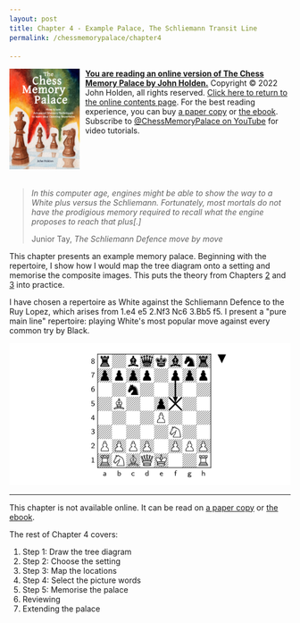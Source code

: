 ```yaml
---
layout: post
title: Chapter 4 - Example Palace, The Schliemann Transit Line
permalink: /chessmemorypalace/chapter4

---
```


<a href="https://smile.amazon.com/dp/B0BR9DQMVS"><img src="/assets/homepage/ChessCover4.png" height="25%" width="25%" style="margin: 0px 10px 20px 0px; float: left;">
<b>You are reading an online version of The Chess Memory Palace by John Holden.</b></a> Copyright © 2022 John Holden, all rights reserved. [Click here to return to the online contents page](/chessmemorypalace). For the best reading experience, you can buy [a paper copy](https://smile.amazon.com/dp/B0BR9DQMVS) or [the ebook](https://www.etsy.com/listing/1368398070). Subscribe to [@ChessMemoryPalace on YouTube](https://www.youtube.com/@ChessMemoryPalace) for video tutorials.
<div style="clear: both;"></div>

>*In this computer age, engines might be able to show the way to a White plus versus the Schliemann. Fortunately, most mortals do not have the prodigious memory required to recall what the engine proposes to reach that plus\[.\]*
>
>Junior Tay, *The Schliemann Defence move by move*

This chapter presents an example memory palace. Beginning with the repertoire, I show how I would map the tree diagram onto a setting and memorise the composite images. This puts the theory from Chapters [2](/chessmemorypalace/chapter2) and [3](/chessmemorypalace/chapter3) into practice.

I have chosen a repertoire as White against the Schliemann Defence to the Ruy Lopez, which arises from 1.e4 e5 2.Nf3 Nc6 3.Bb5 f5. I present a "pure main line" repertoire: playing White's most popular move against every common try by Black.

![](/assets/chessmemorypalace/53.png)

---

This chapter is not available online. It can be read on [a paper copy](https://smile.amazon.com/dp/B0BR9DQMVS) or [the ebook](https://www.etsy.com/listing/1368398070).

The rest of Chapter 4 covers:
1. Step 1: Draw the tree diagram
2. Step 2: Choose the setting
3. Step 3: Map the locations
4. Step 4: Select the picture words
5. Step 5: Memorise the palace
6. Reviewing
7. Extending the palace

